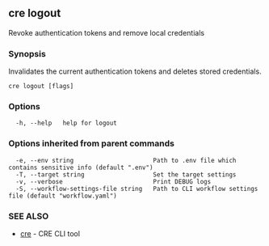 ## cre logout

Revoke authentication tokens and remove local credentials

### Synopsis

Invalidates the current authentication tokens and deletes stored credentials.

```
cre logout [flags]
```

### Options

```
  -h, --help   help for logout
```

### Options inherited from parent commands

```
  -e, --env string                      Path to .env file which contains sensitive info (default ".env")
  -T, --target string                   Set the target settings
  -v, --verbose                         Print DEBUG logs
  -S, --workflow-settings-file string   Path to CLI workflow settings file (default "workflow.yaml")
```

### SEE ALSO

* [cre](cre.md)	 - CRE CLI tool

